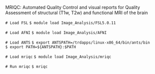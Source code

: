 MRIQC: Automated Quality Control and visual reports for Quality
Assessment of structural (T1w, T2w) and functional MRI of the brain

`# Load FSL`
`$ module load Image_Analysis/FSL5.0.11`

`# Load AFNI`
`$ module load Image_Analysis/AFNI`

`# Load ANTS`
`$ export ANTSPATH=/trdapps/linux-x86_64/bin/ants/bin`
`$ export PATH=${ANTSPATH}:$PATH`

`# Load mriqc`
`$ module load Image_Analysis/mriqc`

`# Run mriqc`
`$ mriqc`